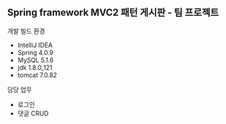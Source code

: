 ## Spring framework MVC2 패턴 게시판 - 팀 프로젝트

개발 빌드 환경
- IntelliJ IDEA
- Spring 4.0.9
- MySQL 5.1.6
- jdk 1.8.0_121
- tomcat 7.0.82

담당 업무
- 로그인
- 댓글 CRUD